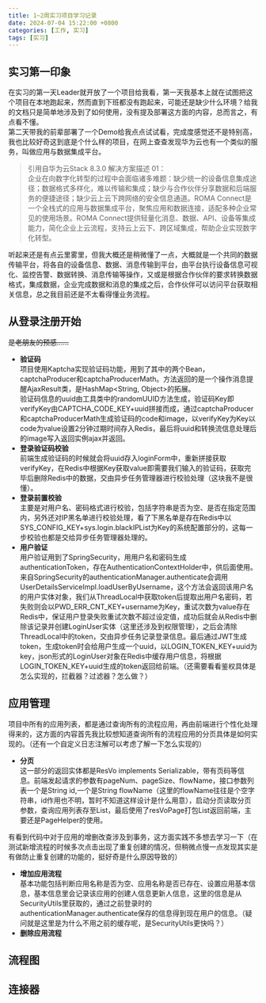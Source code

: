 ```yaml
---
title: 1~2周实习项目学习记录
date: 2024-07-04 15:22:00 +0800
categories: [工作, 实习]
tags: [实习]
---
```


## 实习第一印象  
在实习的第一天Leader就开放了一个项目给我看，第一天我基本上就在试图把这个项目在本地跑起来，然而直到下班都没有跑起来，可能还是缺少什么环境？给我的文档只是简单地涉及到了如何使用，没有提及部署这方面的内容，总而言之，有点看不懂。  
第二天带我的前辈部署了一个Demo给我点点试试看，完成度感觉还不是特别高，我也比较好奇这到底是个什么样的项目，在网上查查发现华为云也有一个类似的服务，叫做应用与数据集成平台。
>引用自华为云Stack 8.3.0 解决方案描述 01：  
>企业在向数字化转型的过程中会面临诸多难题：缺少统一的设备信息集成途径；数据格式多样化，难以传输和集成；缺少与合作伙伴分享数据和后端服务的便捷途径；缺少云上云下跨网络的安全信息通道。ROMA Connect是一个全栈式的应用与数据集成平台，聚焦应用和数据连接，适配多种企业常见的使用场景。ROMA Connect提供轻量化消息、数据、API、设备等集成能力，简化企业上云流程，支持云上云下、跨区域集成，帮助企业实现数字化转型。  

听起来还是有点云里雾里，但我大概还是稍微懂了一点，大概就是一个共同的数据传输平台，将各自的设备信息、数据、消息传输到平台，由平台执行设备信息可视化、监控告警、数据转换、消息传输等操作，又或是根据合作伙伴的要求转换数据格式，集成数据，企业完成数据和消息的集成之后，合作伙伴可以访问平台获取相关信息，总之我目前还是不太看得懂业务流程。

## 从登录注册开始  
~~是老朋友的预感......~~  
* **验证码**  
项目使用Kaptcha实现验证码功能，用到了其中的两个Bean，captchaProducer和captchaProducerMath。方法返回的是一个操作消息提醒AjaxResult类，是HashMap<String, Object>的拓展。  
验证码信息的uuid由工具类中的randomUUID方法生成，验证码Key即verifyKey由CAPTCHA_CODE_KEY+uuid拼接而成，通过captchaProducer和captchaProducerMath生成验证码的code和image，以verifyKey为Key以code为value设置2分钟过期时间存入Redis，最后将uuid和转换流信息处理后的image写入返回实例ajax并返回。  
* **登录验证码校验**  
前端生成验证码的时候就会将uuid存入loginForm中，重新拼接获取verifyKey，在Redis中根据Key获取value即需要我们输入的验证码，获取完毕后删除Redis中的数据，交由异步任务管理器进行校验处理（这块我不是很懂）。  
* **登录前置校验**  
主要是对用户名、密码格式进行校验，包括字符串是否为空、是否在指定范围内，另外还对IP黑名单进行校验处理，看了下黑名单是存在Redis中以SYS_CONFIG_KEY+sys.login.blackIPList为Key的系统配置部分的，这每一步校验也都是交给异步任务管理器处理的。  
* **用户验证**  
用户验证用到了SpringSecurity，用用户名和密码生成authenticationToken，存在AuthenticationContextHolder中，供后面使用。来自SpringSecurity的authenticationManager.authenticate会调用UserDetailsServiceImpl.loadUserByUsername，这个方法会返回该用户名的用户实体对象，我们从ThreadLocal中获取token后提取出用户名密码，若失败则会以PWD_ERR_CNT_KEY+username为Key，重试次数为value存在Redis中，保证用户登录失败重试次数不超过设定值，成功后就会从Redis中删除该记录并创建LoginUser实体（这里还涉及到权限管理），之后会清除ThreadLocal中的token，交由异步任务记录登录信息。最后通过JWT生成token，生成token时会给用户生成一个uuid，以LOGIN_TOKEN_KEY+uuid为key，json形式的LoginUser对象在Redis中缓存用户信息，将根据LOGIN_TOKEN_KEY+uuid生成的token返回给前端。（还需要看看鉴权具体是怎么实现的，拦截器？过滤器？怎么做？）  

## 应用管理
项目中所有的应用列表，都是通过查询所有的流程应用，再由前端进行个性化处理得来的，这方面的内容首先我比较想知道查询所有的流程应用的分页具体是如何实现的。（还有一个自定义日志注解可以考虑了解一下怎么实现的）  
* **分页**  
这一部分的返回实体都是ResVo<T> implements Serializable，带有页码等信息。前端发起请求的参数有pageNum、pageSize、flowName，接口参数列表一个是String id,一个是String flowName（这里的flowName往往是个空字符串，id作用也不明，暂时不知道这样设计是什么用意），启动分页读取分页参数，查询应用列表存至List，最后使用了resVoPage打包List返回前端，主要还是PageHelper的使用。  

有看到代码中对于应用的增删改查涉及到事务，这方面实践不多想去学习一下（在测试新增流程的时候多次点击出现了重复创建的情况，但稍微点慢一点发现其实是有做防止重复创建的功能的，挺好奇是什么原因导致的）  

* **增加应用流程**  
基本功能包括判断应用名称是否为空、应用名称是否已存在、设置应用基本信息，基本信息里会记录该应用的创建人信息更新人信息，这里的信息是从SecurityUtils里获取的，通过之前登录时的authenticationManager.authenticate保存的信息得到现在用户的信息。（疑问就是这里是为什么不用之前的缓存呢，是SecurityUtils更快吗？）  
* **删除应用流程**  


## 流程图

## 连接器